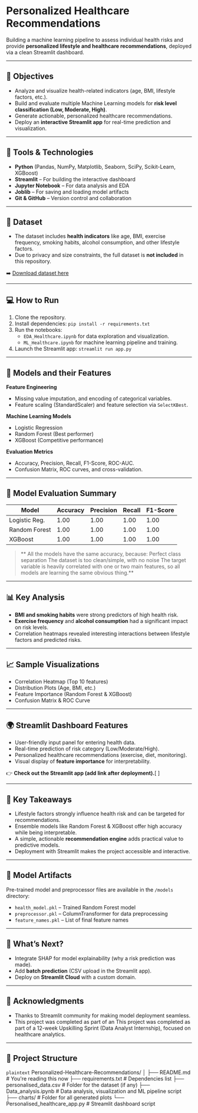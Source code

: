 # Personalized Healthcare Recommendations

Building a machine learning pipeline to assess individual health risks and provide **personalized lifestyle and healthcare recommendations**, deployed via a clean Streamlit dashboard.

---

## 🧠 Objectives

* Analyze and visualize health-related indicators (age, BMI, lifestyle factors, etc.).
* Build and evaluate multiple Machine Learning models for **risk level classification (Low, Moderate, High)**.
* Generate actionable, personalized healthcare recommendations.
* Deploy an **interactive Streamlit app** for real-time prediction and visualization.

---

## 🔧 Tools & Technologies

* **Python** (Pandas, NumPy, Matplotlib, Seaborn, SciPy, Scikit-Learn, XGBoost)
* **Streamlit** – For building the interactive dashboard
* **Jupyter Notebook** – For data analysis and EDA
* **Joblib** – For saving and loading model artifacts
* **Git & GitHub** – Version control and collaboration

---

## 📂 Dataset

- The dataset includes **health indicators** like age, BMI, exercise frequency, smoking habits, alcohol consumption, and other lifestyle factors.
- Due to privacy and size constraints, the full dataset is **not included** in this repository.

➡️ [Download dataset here](https://www.kaggle.com/datasets/nailasrivastava/personal_healthcare_recommendations)

---

## 💻 How to Run

1. Clone the repository.
2. Install dependencies: `pip install -r requirements.txt`
3. Run the notebooks:
   * `EDA_Healthcare.ipynb` for data exploration and visualization.
   * `ML_Healthcare.ipynb` for machine learning pipeline and training.
4. Launch the Streamlit app: `streamlit run app.py`
   
---

## 🤖 Models and their Features

**Feature Engineering**

* Missing value imputation, and encoding of categorical variables.
* Feature scaling (StandardScaler) and feature selection via `SelectKBest`.

**Machine Learning Models**

* Logistic Regression
* Random Forest (Best performer)
* XGBoost (Competitive performance)

**Evaluation Metrics**

* Accuracy, Precision, Recall, F1-Score, ROC-AUC.
* Confusion Matrix, ROC curves, and cross-validation.

---

## 🧠 Model Evaluation Summary

| Model         | Accuracy | Precision | Recall | F1-Score |
| ------------- | -------- | --------- | ------ | -------- |
| Logistic Reg. | 1.00     | 1.00      | 1.00   | 1.00     |
| Random Forest | 1.00     | 1.00      | 1.00   | 1.00     |
| XGBoost       | 1.00     | 1.00      | 1.00   | 1.00     |

> ** All the models have the same accuracy, because:
> Perfect class separation 
> The dataset is too clean/simple, with no noise
> The target variable is heavily correlated with one or two main features, so all models are learning the same obvious thing.**

---

## 📊 Key Analysis

* **BMI and smoking habits** were strong predictors of high health risk.
* **Exercise frequency** and **alcohol consumption** had a significant impact on risk levels.
* Correlation heatmaps revealed interesting interactions between lifestyle factors and predicted risks.

---

## 📈 Sample Visualizations

* Correlation Heatmap (Top 10 features)
* Distribution Plots (Age, BMI, etc.)
* Feature Importance (Random Forest & XGBoost)
* Confusion Matrix & ROC Curve

---

## 🌍 Streamlit Dashboard Features

* User-friendly input panel for entering health data.
* Real-time prediction of risk category (Low/Moderate/High).
* Personalized healthcare recommendations (exercise, diet, monitoring).
* Visual display of **feature importance** for interpretability.

👉 **Check out the Streamlit app (add link after deployment).**[ ]

---

## 📝 Key Takeaways

* Lifestyle factors strongly influence health risk and can be targeted for recommendations.
* Ensemble models like Random Forest & XGBoost offer high accuracy while being interpretable.
* A simple, actionable **recommendation engine** adds practical value to predictive models.
* Deployment with Streamlit makes the project accessible and interactive.

---

## 🔐 Model Artifacts

Pre-trained model and preprocessor files are available in the `/models` directory:

* `health_model.pkl` – Trained Random Forest model
* `preprocessor.pkl` – ColumnTransformer for data preprocessing
* `feature_names.pkl` – List of final feature names

---

## 🧩 What’s Next?

* Integrate SHAP for model explainability (why a risk prediction was made).
* Add **batch prediction** (CSV upload in the Streamlit app).
* Deploy on **Streamlit Cloud** with a custom domain.

---

## 🙌 Acknowledgments

* Thanks to Streamlit community for making model deployment seamless.
* This project was completed as part of an This project was completed as part of a 12-week Upskilling Sprint (Data Analyst Internship), focused on healthcare analytics.

---

## 📂 Project Structure

```plaintext```
Personalized-Healthcare-Recommendations/
│
├── README.md                                  # You're reading this now
├── requirements.txt                           # Dependencies list
├── personalised_data.csv                      # Folder for the dataset (if any)
├── Data_analysis.ipynb                        # Data analysis, visualization and ML pipeline script
├── charts/                                    # Folder for all generated plots
└── Personalised_healthcare_app.py             # Streamlit dashboard script
